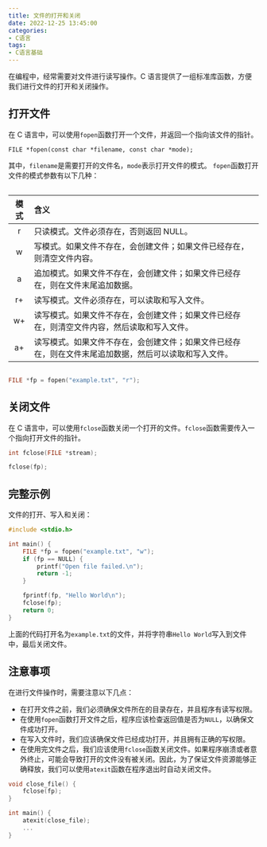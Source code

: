 ```yaml
---
title: 文件的打开和关闭
date: 2022-12-25 13:45:00
categories:
- C语言
tags:
- C语言基础
---
```


<style>.center {width: auto;display: table;margin-left: auto;margin-right: auto;}</style>
在编程中，经常需要对文件进行读写操作。C 语言提供了一组标准库函数，方便我们进行文件的打开和关闭操作。

## 打开文件

在 C 语言中，可以使用`fopen`函数打开一个文件，并返回一个指向该文件的指针。

```text
FILE *fopen(const char *filename, const char *mode);
```

其中，`filename`是需要打开的文件名，`mode`表示打开文件的模式。
`fopen`函数打开文件的模式参数有以下几种：

<div class="center">

|模式|含义|
|:---:|:---|
|r|只读模式。文件必须存在，否则返回 NULL。|
|w|写模式。如果文件不存在，会创建文件；如果文件已经存在，则清空文件内容。|
|a|追加模式。如果文件不存在，会创建文件；如果文件已经存在，则在文件末尾追加数据。|
|r+|读写模式。文件必须存在，可以读取和写入文件。|
|w+|读写模式。如果文件不存在，会创建文件；如果文件已经存在，则清空文件内容，然后读取和写入文件。|
|a+|读写模式。如果文件不存在，会创建文件；如果文件已经存在，则在文件末尾追加数据，然后可以读取和写入文件。|

</div>

```c
FILE *fp = fopen("example.txt", "r");
```

## 关闭文件

在 C 语言中，可以使用`fclose`函数关闭一个打开的文件。`fclose`函数需要传入一个指向打开文件的指针。

```c
int fclose(FILE *stream);
```

```c
fclose(fp);
```

## 完整示例

文件的打开、写入和关闭：

```c
#include <stdio.h>

int main() {
    FILE *fp = fopen("example.txt", "w");
    if (fp == NULL) {
        printf("Open file failed.\n");
        return -1;
    }

    fprintf(fp, "Hello World\n");
    fclose(fp);
    return 0;
}
```

上面的代码打开名为`example.txt`的文件，并将字符串`Hello World`写入到文件中，最后关闭文件。

## 注意事项

在进行文件操作时，需要注意以下几点：

- 在打开文件之前，我们必须确保文件所在的目录存在，并且程序有读写权限。
- 在使用`fopen`函数打开文件之后，程序应该检查返回值是否为`NULL`，以确保文件成功打开。
- 在写入文件时，我们应该确保文件已经成功打开，并且拥有正确的写权限。
- 在使用完文件之后，我们应该使用`fclose`函数关闭文件。如果程序崩溃或者意外终止，可能会导致打开的文件没有被关闭。因此，为了保证文件资源能够正确释放，我们可以使用`atexit`函数在程序退出时自动关闭文件。

```c
void close_file() {
    fclose(fp);
}

int main() {
    atexit(close_file);
    ...
}
```